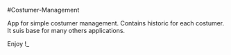 #Costumer-Management

App for simple costumer management. Contains historic for each costumer.
It suis base for many others applications.

Enjoy !_